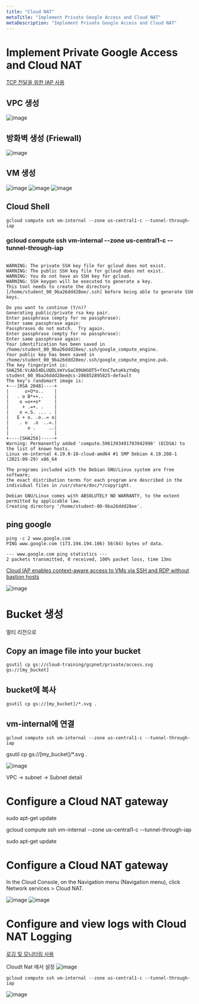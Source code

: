 ```yaml
---
title: "Cloud NAT"
metaTitle: "Implement Private Google Access and Cloud NAT"
metaDescription: "Implement Private Google Access and Cloud NAT"
---
```



# Implement Private Google Access and Cloud NAT

[TCP 전달을 위한 IAP 사용](https://cloud.google.com/iap/docs/using-tcp-forwarding)

## VPC 생성

![image](https://user-images.githubusercontent.com/16316626/152290229-552cab72-6fa6-41f9-a515-e79b26958039.png)


## 방화벽 생성 (Friewall)

![image](https://user-images.githubusercontent.com/16316626/152290265-9598d520-5758-4d4d-8fe8-8ba5a93573ff.png)

## VM 생성

![image](https://user-images.githubusercontent.com/16316626/152290324-867a74c8-7d1b-42ca-89b5-a7bacc69c139.png)
![image](https://user-images.githubusercontent.com/16316626/152290341-c5d8f2a9-0a3c-475c-9835-6c4bcf283f66.png)
![image](https://user-images.githubusercontent.com/16316626/152290422-109de036-66f1-463f-a11f-69e3123b706d.png)

## Cloud Shell
`gcloud compute ssh vm-internal --zone us-central1-c --tunnel-through-iap`

### gcloud compute ssh vm-internal --zone us-central1-c --tunnel-through-iap

```

WARNING: The private SSH key file for gcloud does not exist.
WARNING: The public SSH key file for gcloud does not exist.
WARNING: You do not have an SSH key for gcloud.
WARNING: SSH keygen will be executed to generate a key.
This tool needs to create the directory [/home/student_00_9ba26ddd28ee/.ssh] before being able to generate SSH keys.

Do you want to continue (Y/n)?
Generating public/private rsa key pair.
Enter passphrase (empty for no passphrase):
Enter same passphrase again:
Passphrases do not match.  Try again.
Enter passphrase (empty for no passphrase):
Enter same passphrase again:
Your identification has been saved in /home/student_00_9ba26ddd28ee/.ssh/google_compute_engine.
Your public key has been saved in /home/student_00_9ba26ddd28ee/.ssh/google_compute_engine.pub.
The key fingerprint is:
SHA256:VcAb54DLUQDLVmYvGaC89UHGOT5+fXnCTwtoKkzYmDg student_00_9ba26ddd28ee@cs-286852895825-default
The key's randomart image is:
+---[RSA 2048]----+
|      o+O*o..    |
|   . o B*++..    |
|    o =o++o*     |
|     + .=+. .    |
|    o =.S. ... . |
|   E + o. .o..= o|
|    . o  .o  ..=.|
|       o .     ..|
|        .        |
+----[SHA256]-----+
Warning: Permanently added 'compute.5961393491703942998' (ECDSA) to the list of known hosts.
Linux vm-internal 4.19.0-18-cloud-amd64 #1 SMP Debian 4.19.208-1 (2021-09-29) x86_64

The programs included with the Debian GNU/Linux system are free software;
the exact distribution terms for each program are described in the
individual files in /usr/share/doc/*/copyright.

Debian GNU/Linux comes with ABSOLUTELY NO WARRANTY, to the extent
permitted by applicable law.
Creating directory '/home/student-00-9ba26ddd28ee'.
```

## ping google 
```
ping -c 2 www.google.com
PING www.google.com (173.194.194.106) 56(84) bytes of data.

--- www.google.com ping statistics ---
2 packets transmitted, 0 received, 100% packet loss, time 13ms

```
[Cloud IAP enables context-aware access to VMs via SSH and RDP without bastion hosts](https://cloud.google.com/blog/products/identity-security/cloud-iap-enables-context-aware-access-to-vms-via-ssh-and-rdp-without-bastion-hosts)

![image](https://user-images.githubusercontent.com/16316626/152290974-ecdf083a-3e64-489e-9f0e-f019a45acadb.png)

# Bucket 생성   
멀티 리전으로   
## Copy an image file into your bucket  

```
gsutil cp gs://cloud-training/gcpnet/private/access.svg gs://[my_bucket]
```

## bucket에 복사 
```
gsutil cp gs://[my_bucket]/*.svg .
```

## vm-internal에 연결
```
gcloud compute ssh vm-internal --zone us-central1-c --tunnel-through-iap
```



gsutil cp gs://[my_bucket]/*.svg .


![image](https://user-images.githubusercontent.com/16316626/152291838-3bd5a901-4d81-43bd-a0d9-41145fa9da65.png)


VPC -> subnet -> Subnet detail 

# Configure a Cloud NAT gateway  

sudo apt-get update

gcloud compute ssh vm-internal --zone us-central1-c --tunnel-through-iap

sudo apt-get update


# Configure a Cloud NAT gateway
In the Cloud Console, on the Navigation menu (Navigation menu), click Network services > Cloud NAT.

![image](https://user-images.githubusercontent.com/16316626/152292313-a634921e-4de2-49da-ad20-2ee8565a87dd.png)
![image](https://user-images.githubusercontent.com/16316626/152292331-0bdc8ed3-531a-4270-8610-4502be498de4.png)

# Configure and view logs with Cloud NAT Logging

[로깅 및 모니터링 사용](https://cloud.google.com/nat/docs/monitoring) 

Cloudt Nat 에서 설정 
![image](https://user-images.githubusercontent.com/16316626/152292951-43389cd0-2092-4e13-b513-9335318077b4.png)



```
gcloud compute ssh vm-internal --zone us-central1-c --tunnel-through-iap
```
![image](https://user-images.githubusercontent.com/16316626/152293098-eec5ed8c-46a7-404a-86ea-76f0ec63c06e.png)



